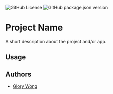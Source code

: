 ![GitHub License](https://img.shields.io/github/license/GloryWong/tmpl-base)
![GitHub package.json version](https://img.shields.io/github/package-json/v/GloryWong/tmpl-base)

# Project Name

A short description about the project and/or app.

## Usage

## Authors

* [Glory Wong](https://glorywong.com)
